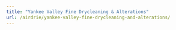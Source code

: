 ```yaml
---
title: "Yankee Valley Fine Drycleaning & Alterations"
url: /airdrie/yankee-valley-fine-drycleaning-and-alterations/
---
```

